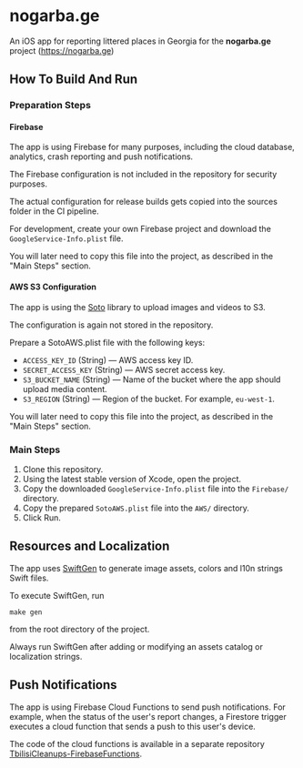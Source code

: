 # nogarba.ge
An iOS app for reporting littered places in Georgia for the **nogarba.ge** project (https://nogarba.ge)


## How To Build And Run

### Preparation Steps

#### Firebase

The app is using Firebase for many purposes, including the cloud database, analytics, crash reporting and push notifications.

The Firebase configuration is not included in the repository for security purposes. 

The actual configuration for release builds gets copied into the sources folder in the CI pipeline.
 
For development, create your own Firebase project and download the `GoogleService-Info.plist` file.

You will later need to copy this file into the project, as described in the "Main Steps" section.

#### AWS S3 Configuration

The app is using the [Soto](https://github.com/soto-project/soto) library to upload images and videos to S3.

The configuration is again not stored in the repository.

Prepare a SotoAWS.plist file with the following keys:
* `ACCESS_KEY_ID` (String) — AWS access key ID.
* `SECRET_ACCESS_KEY` (String) — AWS secret access key.
* `S3_BUCKET_NAME` (String) — Name of the bucket where the app should upload media content.
* `S3_REGION` (String) — Region of the bucket. For example, `eu-west-1`.

You will later need to copy this file into the project, as described in the "Main Steps" section.

### Main Steps

1. Clone this repository.
2. Using the latest stable version of Xcode, open the project. 
3. Copy the downloaded `GoogleService-Info.plist` file into the `Firebase/` directory.
4. Copy the prepared `SotoAWS.plist` file into the `AWS/` directory.
5. Click Run.

## Resources and Localization

The app uses [SwiftGen](https://github.com/SwiftGen/SwiftGen) to generate image assets, colors and l10n strings Swift files.

To execute SwiftGen, run
```shell
make gen
```
from the root directory of the project.

Always run SwiftGen after adding or modifying an assets catalog or localization strings.

## Push Notifications

The app is using Firebase Cloud Functions to send push notifications. For example, when the status of the user's report changes, a Firestore trigger executes a cloud function that sends a push to this user's device.

The code of the cloud functions is available in a separate repository [TbilisiCleanups-FirebaseFunctions](https://github.com/vadimbelyaev/TbilisiCleanups-FirebaseFunctions).